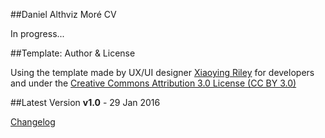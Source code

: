 ##Daniel Althviz Moré CV

In progress...

##Template: Author & License

Using the template made by UX/UI designer [Xiaoying Riley](https://twitter.com/3rdwave_themes) for developers and under the [Creative Commons Attribution 3.0 License (CC BY 3.0)](http://creativecommons.org/licenses/by/3.0/)

##Latest Version
**v1.0** - 29 Jan 2016

[Changelog](http://themes.3rdwavemedia.com/website-templates/orbit-free-resume-cv-template-for-developers/?target=changelog)
